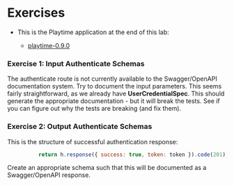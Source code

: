 # Exercises

- This is the Playtime application at the end of this lab:

  - [playtime-0.9.0](https://github.com/wit-hdip-comp-sci-2023/full-stack-1/tree/main/prj/playtime/playtime-0.9.0)

  

### Exercise 1: Input Authenticate Schemas

The authenticate route is not currently available to the Swagger/OpenAPI documentation system.  Try to document the input parameters. This seems fairly straightforward, as we already have **UserCredentialSpec**. This should generate the appropriate documentation - but it will break the tests. See if you can figure out why the tests are breaking (and fix them).

### Exercise 2: Output Authenticate Schemas

This is the structure of successful authentication response:

~~~javascript
          return h.response({ success: true, token: token }).code(201);
~~~

Create an appropriate schema such that this will be documented as a Swagger/OpenAPI response.
